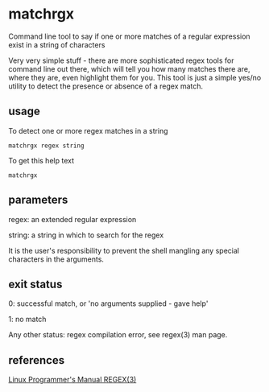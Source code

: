 # matchrgx

Command line tool to say if one or more matches of a regular expression exist in a string of characters

Very very simple stuff - there are more sophisticated regex tools for command line out there, which will tell you how many matches there are, where they are, even highlight them for you. This tool is just a simple yes/no utility to detect the presence or absence of a regex match.

## usage
To detect one or more regex matches in a string

	matchrgx regex string

To get this help text

	matchrgx

## parameters
regex:	an extended regular expression

string:	a string in which to search for the regex

It is the user's responsibility to prevent the shell mangling any special characters in the arguments.

## exit status
0:	successful match, or 'no arguments supplied - gave help'

1:	no match

Any other status: regex compilation error, see regex(3) man page.

## references
[Linux Programmer's Manual REGEX(3)](https://man7.org/linux/man-pages/man3/regex.3.html)
